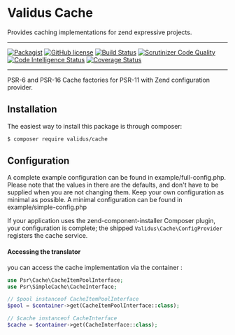 # Validus Cache

Provides caching implementations for zend expressive projects.

---
[![Packagist](https://img.shields.io/packagist/dm/validus/cache.svg)](https://packagist.org/packages/validus/cache) [![GitHub license](https://img.shields.io/github/license/ValidusPHP/cache.svg)](https://github.com/ValidusPHP/cache/blob/master/LICENSE) [![Build Status](https://travis-ci.org/ValidusPHP/cache.svg?branch=master)](https://travis-ci.org/ValidusPHP/cache) [![Scrutinizer Code Quality](https://scrutinizer-ci.com/g/ValidusPHP/cache/badges/quality-score.png?b=master)](https://scrutinizer-ci.com/g/ValidusPHP/cache/?branch=master) [![Code Intelligence Status](https://scrutinizer-ci.com/g/ValidusPHP/translation/badges/code-intelligence.svg)](https://scrutinizer-ci.com/code-intelligence) [![Coverage Status](https://coveralls.io/repos/github/ValidusPHP/cache/badge.svg?branch=master)](https://coveralls.io/github/ValidusPHP/cache)

---

PSR-6 and PSR-16 Cache factories for PSR-11 with Zend configuration provider.

## Installation

The easiest way to install this package is through composer:
```bash
$ composer require validus/cache
```

## Configuration
  
A complete example configuration can be found in example/full-config.php. 
Please note that the values in there are the defaults, and don't have to be supplied when you are not changing them. Keep your own configuration as minimal as possible. A minimal configuration can be found in example/simple-config.php

If your application uses the zend-component-installer Composer plugin, your configuration is complete; the shipped `Validus\Cache\ConfigProvider` registers the cache service.

#### Accessing the translator 
you can access the cache implementation via the container :
```php
use Psr\Cache\CacheItemPoolInterface;
use Psr\SimpleCache\CacheInterface;

// $pool instanceof CacheItemPoolInterface
$pool = $container->get(CacheItemPoolInterface::class);

// $cache instanceof CacheInterface
$cache = $container->get(CacheInterface::class);
```

